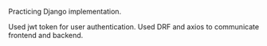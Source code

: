 Practicing Django implementation.

Used jwt token for user authentication.
Used DRF and axios to communicate frontend and backend. 
